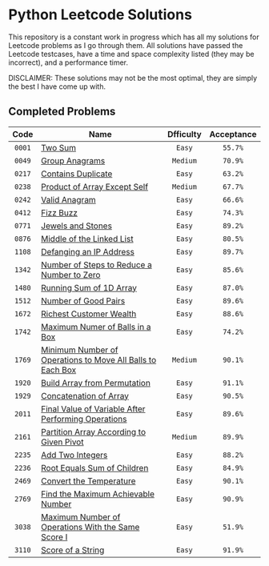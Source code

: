 # Python Leetcode Solutions
This repository is a constant work in progress which has all my solutions for Leetcode problems as I go through them. All solutions have passed the Leetcode testcases, have a time and space complexity listed (they may be incorrect), and a performance timer.  
  
DISCLAIMER: These solutions may not be the most optimal, they are simply the best I have come up with.

## Completed Problems
|  Code  |                                                                              Name                                                                               | Dfficulty | Acceptance |
| :---:  |                                                                              ---                                                                                |   :---:   |    :---:   |
| `0001` | [Two Sum](https://leetcode.com/problems/two-sum)                                                                                                                | `Easy`    | `55.7%`    |
| `0049` | [Group Anagrams](https://leetcode.com/problems/group-anagrams)                                                                                                  | `Medium`  | `70.9%`    |
| `0217` | [Contains Duplicate](https://leetcode.com/problems/contains-duplicate)                                                                                          | `Easy`    | `63.2%`    |
| `0238` | [Product of Array Except Self](https://leetcode.com/problems/product-of-array-except-self)                                                                      | `Medium`  | `67.7%`    |
| `0242` | [Valid Anagram](https://leetcode.com/problems/valid-anagram)                                                                                                    | `Easy`    | `66.6%`    |
| `0412` | [Fizz Buzz](https://leetcode.com/problems/fizz-buzz)                                                                                                            | `Easy`    | `74.3%`    |
| `0771` | [Jewels and Stones](https://leetcode.com/problems/jewels-and-stones)                                                                                            | `Easy`    | `89.2%`    |
| `0876` | [Middle of the Linked List](https://leetcode.com/problems/middle-of-the-linked-list)                                                                            | `Easy`    | `80.5%`    |
| `1108` | [Defanging an IP Address](https://leetcode.com/problems/defanging-an-ip-address)                                                                                | `Easy`    | `89.7%`    |
| `1342` | [Number of Steps to Reduce a Number to Zero](https://leetcode.com/problems/number-of-steps-to-reduce-a-number-to-zero)                                          | `Easy`    | `85.6%`    |
| `1480` | [Running Sum of 1D Array](https://leetcode.com/problems/running-sum-of-1d-array)                                                                                | `Easy`    | `87.0%`    |
| `1512` | [Number of Good Pairs](https://leetcode.com/problems/number-of-good-pairs)                                                                                      | `Easy`    | `89.6%`    |
| `1672` | [Richest Customer Wealth](https://leetcode.com/problems/richest-customer-wealth)                                                                                | `Easy`    | `88.6%`    |
| `1742` | [Maximum Numer of Balls in a Box](https://leetcode.com/problems/maximum-number-of-balls-in-a-box)                                                               | `Easy`    | `74.2%`    |
| `1769` | [Minimum Number of Operations to Move All Balls to Each Box](https://leetcode.com/problems/minimum-number-of-operations-to-move-all-balls-to-each-box)          | `Medium`  | `90.1%`    |
| `1920` | [Build Array from Permutation](https://leetcode.com/problems/build-array-from-permutation)                                                                      | `Easy`    | `91.1%`    |
| `1929` | [Concatenation of Array](https://leetcode.com/problems/concatenation-of-array)                                                                                  | `Easy`    | `90.5%`    |
| `2011` | [Final Value of Variable After Performing Operations](https://leetcode.com/problems/final-value-of-variable-after-performing-operations)                        | `Easy`    | `89.6%`    |
| `2161` | [Partition Array According to Given Pivot](https://leetcode.com/problems/partition-array-according-to-given-pivot)                                              | `Medium`  | `89.9%`    |
| `2235` | [Add Two Integers](https://leetcode.com/problems/add-two-integers)                                                                                              | `Easy`    | `88.2%`    |
| `2236` | [Root Equals Sum of Children](https://leetcode.com/problems/root-equals-sum-of-children)                                                                        | `Easy`    | `84.9%`    |
| `2469` | [Convert the Temperature](https://leetcode.com/problems/convert-the-temperature)                                                                                | `Easy`    | `90.1%`    |
| `2769` | [Find the Maximum Achievable Number](https://leetcode.com/problems/find-the-maximum-achievable-number)                                                          | `Easy`    | `90.9%`    |
| `3038` | [Maximum Number of Operations With the Same Score I](https://leetcode.com/problems/maximum-number-of-operations-with-the-same-score-i)                          | `Easy`    | `51.9%`    |
| `3110` | [Score of a String](https://leetcode.com/problems/score-of-a-string)                                                                                            | `Easy`    | `91.9%`    |
